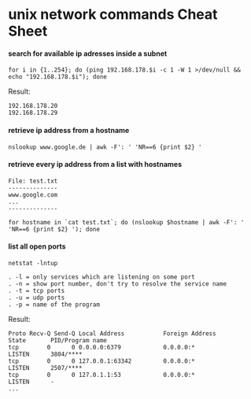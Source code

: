 # unix network commands Cheat Sheet

#### search for available ip adresses inside a subnet
```
for i in {1..254}; do (ping 192.168.178.$i -c 1 -W 1 >/dev/null && echo "192.168.178.$i"); done
```
Result:
```
192.168.178.20
192.168.178.29
```

#### retrieve ip address from a hostname
```
nslookup www.google.de | awk -F': ' 'NR==6 {print $2} '
```

#### retrieve every ip address from a list with hostnames
```
File: test.txt
--------------
www.google.com
...
--------------
```
```
for hostname in `cat test.txt`; do (nslookup $hostname | awk -F': ' 'NR==6 {print $2} '); done
```

#### list all open ports
```
netstat -lntup
```
    . -l = only services which are listening on some port
    . -n = show port number, don't try to resolve the service name
    . -t = tcp ports
    . -u = udp ports
    . -p = name of the program

Result:
```
Proto Recv-Q Send-Q Local Address           Foreign Address         State       PID/Program name
tcp        0      0 0.0.0.0:6379            0.0.0.0:*               LISTEN      3804/****
tcp        0      0 127.0.0.1:63342         0.0.0.0:*               LISTEN      2507/****       
tcp        0      0 127.0.1.1:53            0.0.0.0:*               LISTEN      -              
...
```
